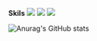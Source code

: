 <b>Skils</b>
<img src="https://img.shields.io/badge/spring-6DB33F?style=for-the-badge&logo=Spring&logoColor=white"> <img src="https://img.shields.io/badge/springboot-6DB33F?style=for-the-badge&logo=springboot&logoColor=white"> <img src="https://img.shields.io/badge/springsecurity-6DB33F?style=for-the-badge&logo=springsecurity&logoColor=white">

![Anurag's GitHub stats](https://github-readme-stats.vercel.app/api?username=alwaysJOne&show_icons=true&theme=shadow_green)
